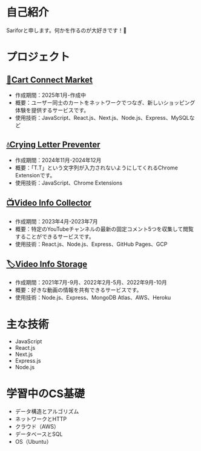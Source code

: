 # 自己紹介
Sariforと申します。何かを作るのが大好きです！🐾

# プロジェクト
## [🧺Cart Connect Market](https://github.com/sarifor/cart-connect-market)
- 作成期間：2025年1月-作成中
- 概要：ユーザー同士のカートをネットワークでつなぎ、新しいショッピング体験を提供するサービスです。
- 使用技術：JavaScript、React.js、Next.js、Node.js、Express、MySQLなど

## [💧Crying Letter Preventer](https://github.com/sarifor/crying-letter-preventer)
- 作成期間：2024年11月-2024年12月
- 概要：「T.T」という文字列が入力されないようにしてくれるChrome Extensionです。
- 使用技術：JavaScript、Chrome Extensions

## [📺Video Info Collector](https://github.com/sarifor/video-info-collector)
- 作成期間：2023年4月-2023年7月
- 概要：特定のYouTubeチャンネルの最新の固定コメント5つを収集して閲覧することができるサービスです。
- 使用技術：React.js、Node.js、Express、GitHub Pages、GCP

## [🏷️Video Info Storage](https://github.com/sarifor/video-info-storage)
- 作成期間：2021年7月-9月、2022年2月-5月、2022年9月-10月
- 概要：好きな動画の情報を共有できるサービスです。
- 使用技術：Node.js、Express、MongoDB Atlas、AWS、Heroku

# 主な技術
- JavaScript
- React.js
- Next.js
- Express.js
- Node.js

# 学習中のCS基礎
- データ構造とアルゴリズム
- ネットワークとHTTP
- クラウド（AWS）
- データベースとSQL
- OS（Ubuntu）
